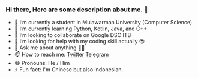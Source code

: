 ### Hi there, Here are some description about me. 👋


- 🔭 I’m currently a student in Mulawarman University (Computer Science)
- 🌱 I’m currently learning Python, Kotlin, Java, and C++ 
- 👯 I’m looking to collaborate on Google DSC ITB
- 🤔 I’m looking for help with my coding skill actually 😵
- 💬 Ask me about anything 🤪🤪
- 📫 How to reach me: [Twitter](@aldionaldion) [Telegram](@piees)
- 😄 Pronouns: He / Him
- ⚡ Fun fact: I'm Chinese but also indonesian.
